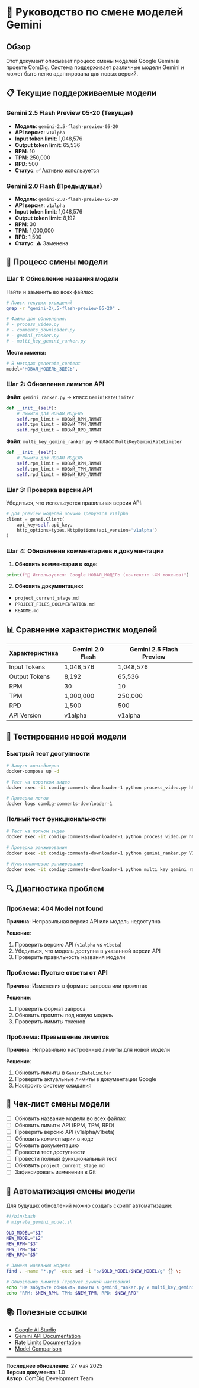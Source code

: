# 🔄 Руководство по смене моделей Gemini

## Обзор

Этот документ описывает процесс смены моделей Google Gemini в проекте ComDig. Система поддерживает различные модели Gemini и может быть легко адаптирована для новых версий.

## 📋 Текущие поддерживаемые модели

### Gemini 2.5 Flash Preview 05-20 (Текущая)
- **Модель**: `gemini-2.5-flash-preview-05-20`
- **API версия**: `v1alpha`
- **Input token limit**: 1,048,576
- **Output token limit**: 65,536
- **RPM**: 10
- **TPM**: 250,000
- **RPD**: 500
- **Статус**: ✅ Активно используется

### Gemini 2.0 Flash (Предыдущая)
- **Модель**: `gemini-2.0-flash-preview-05-20`
- **API версия**: `v1alpha`
- **Input token limit**: 1,048,576
- **Output token limit**: 8,192
- **RPM**: 30
- **TPM**: 1,000,000
- **RPD**: 1,500
- **Статус**: ⚠️ Заменена

## 🔧 Процесс смены модели

### Шаг 1: Обновление названия модели

Найти и заменить во всех файлах:

```bash
# Поиск текущих вхождений
grep -r "gemini-2\.5-flash-preview-05-20" .

# Файлы для обновления:
# - process_video.py
# - comments_downloader.py
# - gemini_ranker.py
# - multi_key_gemini_ranker.py
```

**Места замены:**
```python
# В методах generate_content
model='НОВАЯ_МОДЕЛЬ_ЗДЕСЬ',
```

### Шаг 2: Обновление лимитов API

**Файл**: `gemini_ranker.py` → класс `GeminiRateLimiter`

```python
def __init__(self):
    # Лимиты для НОВАЯ_МОДЕЛЬ
    self.rpm_limit = НОВЫЙ_RPM_ЛИМИТ
    self.tpm_limit = НОВЫЙ_TPM_ЛИМИТ  
    self.rpd_limit = НОВЫЙ_RPD_ЛИМИТ
```

**Файл**: `multi_key_gemini_ranker.py` → класс `MultiKeyGeminiRateLimiter`

```python
def __init__(self):
    # Лимиты для НОВАЯ_МОДЕЛЬ
    self.rpm_limit = НОВЫЙ_RPM_ЛИМИТ
    self.tpm_limit = НОВЫЙ_TPM_ЛИМИТ
    self.rpd_limit = НОВЫЙ_RPD_ЛИМИТ
```

### Шаг 3: Проверка версии API

Убедиться, что используется правильная версия API:

```python
# Для preview моделей обычно требуется v1alpha
client = genai.Client(
    api_key=self.api_key,
    http_options=types.HttpOptions(api_version='v1alpha')
)
```

### Шаг 4: Обновление комментариев и документации

1. **Обновить комментарии в коде:**
```python
print(f"🤖 Используется: Google НОВАЯ_МОДЕЛЬ (контекст: ~XM токенов)")
```

2. **Обновить документацию:**
- `project_current_stage.md`
- `PROJECT_FILES_DOCUMENTATION.md`
- `README.md`

## 📊 Сравнение характеристик моделей

| Характеристика | Gemini 2.0 Flash | Gemini 2.5 Flash Preview |
|----------------|-------------------|---------------------------|
| Input Tokens   | 1,048,576        | 1,048,576                |
| Output Tokens  | 8,192            | 65,536                   |
| RPM            | 30               | 10                       |
| TPM            | 1,000,000        | 250,000                  |
| RPD            | 1,500            | 500                      |
| API Version    | v1alpha          | v1alpha                  |

## 🧪 Тестирование новой модели

### Быстрый тест доступности

```bash
# Запуск контейнеров
docker-compose up -d

# Тест на коротком видео
docker exec -it comdig-comments-downloader-1 python process_video.py https://www.youtube.com/watch?v=SHORT_VIDEO_ID

# Проверка логов
docker logs comdig-comments-downloader-1
```

### Полный тест функциональности

```bash
# Тест на полном видео
docker exec -it comdig-comments-downloader-1 python process_video.py https://www.youtube.com/watch?v=FULL_VIDEO_ID

# Проверка ранжирования
docker exec -it comdig-comments-downloader-1 python gemini_ranker.py VIDEO_ID

# Мультиключевое ранжирование
docker exec -it comdig-comments-downloader-1 python multi_key_gemini_ranker.py VIDEO_ID
```

## 🔍 Диагностика проблем

### Проблема: 404 Model not found

**Причина**: Неправильная версия API или модель недоступна

**Решение**:
1. Проверить версию API (`v1alpha` vs `v1beta`)
2. Убедиться, что модель доступна в указанной версии API
3. Проверить правильность названия модели

### Проблема: Пустые ответы от API

**Причина**: Изменения в формате запроса или промптах

**Решение**:
1. Проверить формат запроса
2. Обновить промпты под новую модель
3. Проверить лимиты токенов

### Проблема: Превышение лимитов

**Причина**: Неправильно настроенные лимиты для новой модели

**Решение**:
1. Обновить лимиты в `GeminiRateLimiter`
2. Проверить актуальные лимиты в документации Google
3. Настроить систему ожидания

## 📝 Чек-лист смены модели

- [ ] Обновить название модели во всех файлах
- [ ] Обновить лимиты API (RPM, TPM, RPD)
- [ ] Проверить версию API (v1alpha/v1beta)
- [ ] Обновить комментарии в коде
- [ ] Обновить документацию
- [ ] Провести тест доступности
- [ ] Провести полный функциональный тест
- [ ] Обновить `project_current_stage.md`
- [ ] Зафиксировать изменения в Git

## 🚀 Автоматизация смены модели

Для будущих обновлений можно создать скрипт автоматизации:

```bash
#!/bin/bash
# migrate_gemini_model.sh

OLD_MODEL="$1"
NEW_MODEL="$2"
NEW_RPM="$3"
NEW_TPM="$4"
NEW_RPD="$5"

# Замена названия модели
find . -name "*.py" -exec sed -i "s/$OLD_MODEL/$NEW_MODEL/g" {} \;

# Обновление лимитов (требует ручной настройки)
echo "Не забудьте обновить лимиты в gemini_ranker.py и multi_key_gemini_ranker.py"
echo "RPM: $NEW_RPM, TPM: $NEW_TPM, RPD: $NEW_RPD"
```

## 📚 Полезные ссылки

- [Google AI Studio](https://aistudio.google.com/)
- [Gemini API Documentation](https://ai.google.dev/docs)
- [Rate Limits Documentation](https://ai.google.dev/docs/rate_limits)
- [Model Comparison](https://ai.google.dev/models/gemini)

---

**Последнее обновление**: 27 мая 2025  
**Версия документа**: 1.0  
**Автор**: ComDig Development Team 